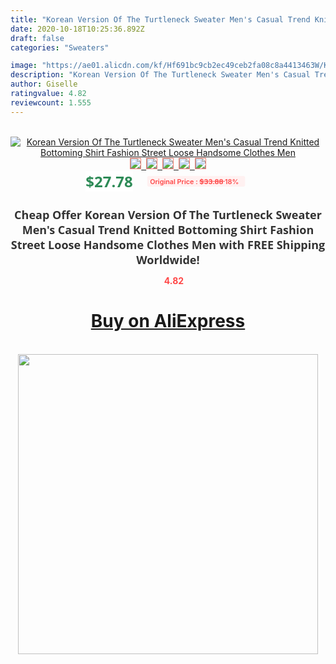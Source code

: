 ```yaml
---
title: "Korean Version Of The Turtleneck Sweater Men's Casual Trend Knitted Bottoming Shirt Fashion Street Loose Handsome Clothes Men"
date: 2020-10-18T10:25:36.892Z
draft: false
categories: "Sweaters"

image: "https://ae01.alicdn.com/kf/Hf691bc9cb2ec49ceb2fa08c8a4413463W/Korean-Version-Of-The-Turtleneck-Sweater-Men-s-Casual-Trend-Knitted-Bottoming-Shirt-Fashion-Street-Loose.jpg"
description: "Korean Version Of The Turtleneck Sweater Men's Casual Trend Knitted Bottoming Shirt Fashion Street Loose Handsome Clothes Men"
author: Giselle
ratingvalue: 4.82
reviewcount: 1.555
---
```

<br>
<div style="text-align: center;">
<a href="https://s.click.aliexpress.com/e/_A33Gwp" target="_blank" rel="nofollow noopener noreferrer"><img alt="Korean Version Of The Turtleneck Sweater Men's Casual Trend Knitted Bottoming Shirt Fashion Street Loose Handsome Clothes Men" class="magnifier-image" src="https://ae01.alicdn.com/kf/Hf691bc9cb2ec49ceb2fa08c8a4413463W/Korean-Version-Of-The-Turtleneck-Sweater-Men-s-Casual-Trend-Knitted-Bottoming-Shirt-Fashion-Street-Loose.jpg_640x640.jpg">
<br>
<img style="border:1px solid salmon" src="https://ae01.alicdn.com/kf/Hf691bc9cb2ec49ceb2fa08c8a4413463W/Korean-Version-Of-The-Turtleneck-Sweater-Men-s-Casual-Trend-Knitted-Bottoming-Shirt-Fashion-Street-Loose.jpg_120x120.jpg">&nbsp;&nbsp;<img style="border:1px solid salmon" src="https://ae01.alicdn.com/kf/H15ca512ed1f0419d995ae83966a45b03q/Korean-Version-Of-The-Turtleneck-Sweater-Men-s-Casual-Trend-Knitted-Bottoming-Shirt-Fashion-Street-Loose.jpg_120x120.jpg">&nbsp;&nbsp;<img style="border:1px solid salmon" src="https://ae01.alicdn.com/kf/Hacb81b68112b45498f6049a11d6608f72/Korean-Version-Of-The-Turtleneck-Sweater-Men-s-Casual-Trend-Knitted-Bottoming-Shirt-Fashion-Street-Loose.jpg_120x120.jpg">&nbsp;&nbsp;<img style="border:1px solid salmon" src="https://ae01.alicdn.com/kf/H3b987550fc39488f8f69a887424b50c4r/Korean-Version-Of-The-Turtleneck-Sweater-Men-s-Casual-Trend-Knitted-Bottoming-Shirt-Fashion-Street-Loose.jpg_120x120.jpg">&nbsp;&nbsp;<img style="border:1px solid salmon" src="https://ae01.alicdn.com/kf/Hc9ac490ad4e04fc4aa61a4de74ad1a10Y/Korean-Version-Of-The-Turtleneck-Sweater-Men-s-Casual-Trend-Knitted-Bottoming-Shirt-Fashion-Street-Loose.jpg_120x120.jpg"></a></div><br0>
<div style="text-align: center;"><span style="background-color: white; border: 0px; box-sizing: border-box; color: seagreen; display: inline-block; font-family: &quot;open sans&quot; , &quot;arial&quot; , &quot;helvetica&quot; , sans-serif , &quot;heiti&quot;; font-size: 24px; font-stretch: inherit; font-weight: 700; line-height: inherit; margin: 0px 10px 0px 0px; padding: 0px; vertical-align: middle;">$27.78 </span>
<span style="background: rgb(255 , 241 , 241); border-radius: 3px; border: 0px; box-sizing: border-box; color: #ff4747; display: inline-block; font-family: inherit; font-size: 12px; font-stretch: inherit; font-style: inherit; font-variant: inherit; font-weight: 600; line-height: inherit; margin: 0px; padding: 2px 5px; transform: scale(0.9); vertical-align: middle;">Original Price : <b style="text-decoration: line-through;">$33.88 </b> 18%&nbsp;&nbsp;</span></div>
<h1 style="color: #333333; display: inline-block; font-family: &quot;open sans&quot; , &quot;arial&quot; , &quot;helvetica&quot; , sans-serif , &quot;heiti&quot;; font-size: 18px; font-stretch: inherit; font-weight: 700; text-align: center;">Cheap Offer Korean Version Of The Turtleneck Sweater Men's Casual Trend Knitted Bottoming Shirt Fashion Street Loose Handsome Clothes Men with FREE Shipping Worldwide!</h1>
<div style="color: #ff4747; text-align: center;">
<img src="https://4.bp.blogspot.com/-M0ZcTcb-5uY/XleCXlxnR4I/AAAAAAAAAEc/OrjgMkXV1oMQFaCRZj5HQwOCBcu3w1FegCPcBGAYYCw/s1600/star.png" style="height: 15px;">&nbsp;<b>4.82</b></div>
<div class="button_cont" align="center"><a class="buynow_a" href="https://s.click.aliexpress.com/e/_A33Gwp" target="_blank" rel="nofollow noopener noreferrer"><H1>Buy on AliExpress</H1></a></div><br>
<div class="separator" style="clear: both; text-align: center;">
<img src="https://lh3.googleusercontent.com/-pTy5HemUv9M/XlePHvY0dAI/AAAAAAAAAE4/0nX5iRUoIWY8eMW9Dpxeirr157OZliDIgCLcBGAsYHQ/s1600/badge.gif" width="480">
</div>
